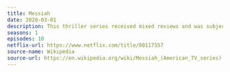 ```yaml
---
title: Messiah
date: 2020-03-01
description: This thriller series received mixed reviews and was subject to some controversy due to its religious content. It was cancelled after one season. 
seasons: 1
episodes: 10
netflix-url: https://www.netflix.com/title/80117557
source-name: Wikipedia  
source-url: https://en.wikipedia.org/wiki/Messiah_(American_TV_series)
---
```


